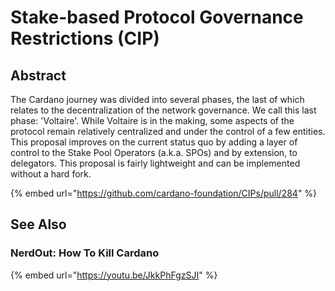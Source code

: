 # Stake-based Protocol Governance Restrictions (CIP)

## Abstract

The Cardano journey was divided into several phases, the last of which relates to the decentralization of the network governance. We call this last phase: 'Voltaire'. While Voltaire is in the making, some aspects of the protocol remain relatively centralized and under the control of a few entities. This proposal improves on the current status quo by adding a layer of control to the Stake Pool Operators (a.k.a. SPOs) and by extension, to delegators. This proposal is fairly lightweight and can be implemented without a hard fork.

{% embed url="https://github.com/cardano-foundation/CIPs/pull/284" %}

## See Also

### NerdOut: How To Kill Cardano

{% embed url="https://youtu.be/JkkPhFgzSJI" %}
